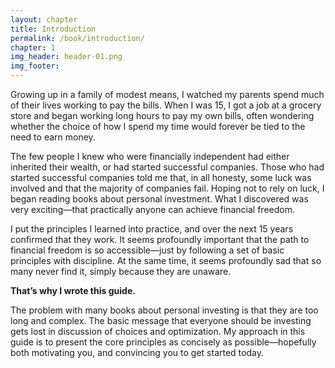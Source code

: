 ```yaml
---
layout: chapter
title: Introduction
permalink: /book/introduction/
chapter: 1
img_header: header-01.png
img_footer: 
---
```


Growing up in a family of modest means, I watched my parents spend much of their lives working to pay the bills. When I was 15, I got a job at a grocery store and began working long hours to pay my own bills, often wondering whether the choice of how I spend my time would forever be tied to the need to earn money.

The few people I knew who were financially independent had either inherited their wealth, or had started successful companies. Those who had started successful companies told me that, in all honesty, some luck was involved and that the majority of companies fail.
Hoping not to rely on luck, I began reading books about personal investment. What I discovered was very exciting—that practically anyone can achieve financial freedom.

I put the principles I learned into practice, and over the next 15 years confirmed that they work. It seems profoundly important that the path to financial freedom is so accessible—just by following a set of basic principles with discipline. At the same time, it seems profoundly sad that so many never find it, simply because they are unaware.

**That’s why I wrote this guide.**

The problem with many books about personal investing is that they are too long and complex. The basic message that everyone should be investing gets lost in discussion of choices and optimization. My approach in this guide is to present the core principles as concisely as possible—hopefully both motivating you, and convincing you to get started today.